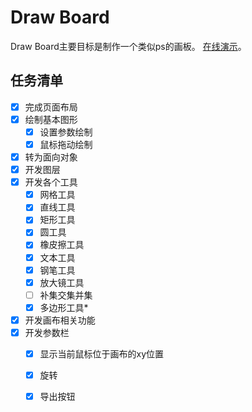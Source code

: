 # Draw Board

Draw Board主要目标是制作一个类似ps的画板。
[在线演示](https://liao123-git.github.io/drawingBoard/drawBoard/)。

## 任务清单

- [x] 完成页面布局
- [x] 绘制基本图形
    - [x] 设置参数绘制
    - [x] 鼠标拖动绘制
- [x] 转为面向对象
- [x] 开发图层
- [x] 开发各个工具
    - [x] 网格工具
    - [x] 直线工具
    - [x] 矩形工具
    - [x] 圆工具
    - [x] 橡皮擦工具
    - [x] 文本工具
    - [x] 钢笔工具
    - [x] 放大镜工具
    - [ ] 补集交集并集
    - [x] 多边形工具*
- [x] 开发画布相关功能
- [x] 开发参数栏
    - [x] 显示当前鼠标位于画布的xy位置
    - [x] 旋转
    - [x] 导出按钮
 
